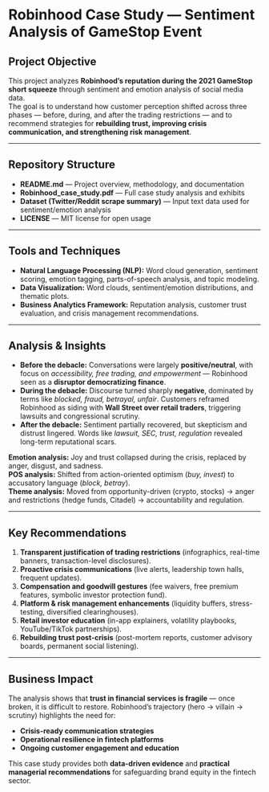 # Robinhood Case Study — Sentiment Analysis of GameStop Event

## Project Objective
This project analyzes **Robinhood’s reputation during the 2021 GameStop short squeeze** through sentiment and emotion analysis of social media data.  
The goal is to understand how customer perception shifted across three phases — before, during, and after the trading restrictions — and to recommend strategies for **rebuilding trust, improving crisis communication, and strengthening risk management**.

---

## Repository Structure
- **README.md** — Project overview, methodology, and documentation  
- **Robinhood_case_study.pdf** — Full case study analysis and exhibits  
- **Dataset (Twitter/Reddit scrape summary)** — Input text data used for sentiment/emotion analysis  
- **LICENSE** — MIT license for open usage  

---

## Tools and Techniques
- **Natural Language Processing (NLP):** Word cloud generation, sentiment scoring, emotion tagging, parts-of-speech analysis, and topic modeling.  
- **Data Visualization:** Word clouds, sentiment/emotion distributions, and thematic plots.  
- **Business Analytics Framework:** Reputation analysis, customer trust evaluation, and crisis management recommendations.  

---

## Analysis & Insights
- **Before the debacle:** Conversations were largely **positive/neutral**, with focus on *accessibility, free trading, and empowerment* — Robinhood seen as a **disruptor democratizing finance**.  
- **During the debacle:** Discourse turned sharply **negative**, dominated by terms like *blocked, fraud, betrayal, unfair*. Customers reframed Robinhood as siding with **Wall Street over retail traders**, triggering lawsuits and congressional scrutiny.  
- **After the debacle:** Sentiment partially recovered, but skepticism and distrust lingered. Words like *lawsuit, SEC, trust, regulation* revealed long-term reputational scars.  

**Emotion analysis:** Joy and trust collapsed during the crisis, replaced by anger, disgust, and sadness.  
**POS analysis:** Shifted from action-oriented optimism (*buy, invest*) to accusatory language (*block, betray*).  
**Theme analysis:** Moved from opportunity-driven (crypto, stocks) → anger and restrictions (hedge funds, Citadel) → accountability and regulation.  

---

## Key Recommendations
1. **Transparent justification of trading restrictions** (infographics, real-time banners, transaction-level disclosures).  
2. **Proactive crisis communications** (live alerts, leadership town halls, frequent updates).  
3. **Compensation and goodwill gestures** (fee waivers, free premium features, symbolic investor protection fund).  
4. **Platform & risk management enhancements** (liquidity buffers, stress-testing, diversified clearinghouses).  
5. **Retail investor education** (in-app explainers, volatility playbooks, YouTube/TikTok partnerships).  
6. **Rebuilding trust post-crisis** (post-mortem reports, customer advisory boards, permanent social listening).  

---

## Business Impact
The analysis shows that **trust in financial services is fragile** — once broken, it is difficult to restore. Robinhood’s trajectory (hero → villain → scrutiny) highlights the need for:  
- **Crisis-ready communication strategies**  
- **Operational resilience in fintech platforms**  
- **Ongoing customer engagement and education**  

This case study provides both **data-driven evidence** and **practical managerial recommendations** for safeguarding brand equity in the fintech sector.  

